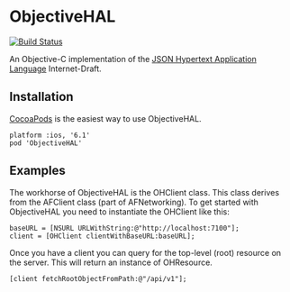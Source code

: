 ObjectiveHAL
============

[![Build Status](https://travis-ci.org/ObjectiveHAL/ObjectiveHAL.png?branch=master)](https://travis-ci.org/ObjectiveHAL/ObjectiveHAL)

An Objective-C implementation of the [JSON Hypertext Application Language](http://tools.ietf.org/html/draft-kelly-json-hal-05) Internet-Draft.

Installation
------------

[CocoaPods](http://cocoapods.org/) is the easiest way to use ObjectiveHAL.

    platform :ios, '6.1'
    pod 'ObjectiveHAL'

Examples
--------

The workhorse of ObjectiveHAL is the OHClient class. This class derives from the
AFClient class (part of AFNetworking). To get started with ObjectiveHAL you need
to instantiate the OHClient like this:

    baseURL = [NSURL URLWithString:@"http://localhost:7100"];
    client = [OHClient clientWithBaseURL:baseURL];
    
Once you have a client you can query for the top-level (root) resource on the server.
This will return an instance of OHResource.

    [client fetchRootObjectFromPath:@"/api/v1"];
    
    